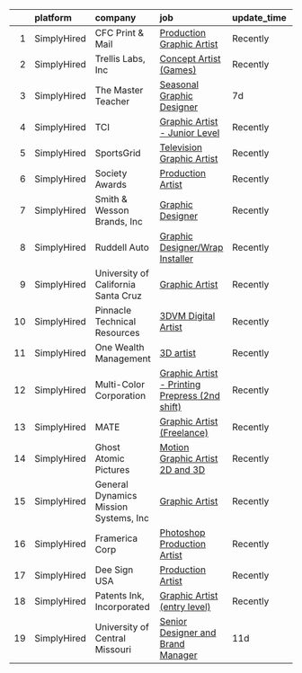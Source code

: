 

|    | platform    | company                               | job                                                                                                                                                       | update_time   | location            |
|---:|:------------|:--------------------------------------|:----------------------------------------------------------------------------------------------------------------------------------------------------------|:--------------|:--------------------|
|  1 | SimplyHired | CFC Print & Mail                      | [Production Graphic Artist](https://www.simplyhired.com/job/OR1oWY_Nk1BbBmKjpfVC7YvBCXOr_xMoo1TPUdHeBiD5oqVWe9yRWg?q=graphic+artist)                      | Recently      | Grand Prairie, TX   |
|  2 | SimplyHired | Trellis Labs, Inc                     | [Concept Artist (Games)](https://www.simplyhired.com/job/colSQvUGRQchfgETudn3UZCNuizW7a3Pp1i4FGjDQ2OgmygF3NeFUw?q=graphic+artist)                         | Recently      | Scottsdale, AZ      |
|  3 | SimplyHired | The Master Teacher                    | [Seasonal Graphic Designer](https://www.simplyhired.com/job/BWtd8pl2sTROsY56IL-CXu80sxGAzf6cO09jzI6_hGm5sSDDaDxJrQ?q=graphic+artist)                      | 7d            | Manhattan, KS       |
|  4 | SimplyHired | TCI                                   | [Graphic Artist - Junior Level](https://www.simplyhired.com/job/hupFkzUocufleZiazEtNFvDeq1D1CAcmGbh75gQoc5JuijZGej3YrA?q=graphic+artist)                  | Recently      | Remote +4 locations |
|  5 | SimplyHired | SportsGrid                            | [Television Graphic Artist](https://www.simplyhired.com/job/txHmVe1oHHG5t7tR_aTV5Mj-y8SToorpXG6rlYyvbQvGXgKA4piFxw?q=graphic+artist)                      | Recently      | Remote              |
|  6 | SimplyHired | Society Awards                        | [Production Artist](https://www.simplyhired.com/job/34oM_BxVK3JeuTdNEsFR5T0qPAgbuynWO_MJbvBXFOx-US7AuZbdlw?q=graphic+artist)                              | Recently      | Grove, OK           |
|  7 | SimplyHired | Smith & Wesson Brands, Inc            | [Graphic Designer](https://www.simplyhired.com/job/WZP1AeVBdJyl_C-vuTuHt_1uD3KWKdXGHoRilvprN4adH0oq1JMaVg?q=graphic+artist)                               | Recently      | Maryville, TN       |
|  8 | SimplyHired | Ruddell Auto                          | [Graphic Designer/Wrap Installer](https://www.simplyhired.com/job/ajBuBy_i5ox-3IxXVO1Z0h4bkN1J6RZN4kDRj4Q2JSc_MWJ3RHVkbQ?q=graphic+artist)                | Recently      | Port Angeles, WA    |
|  9 | SimplyHired | University of California Santa Cruz   | [Graphic Artist](https://www.simplyhired.com/job/4bfiCRLlrk0XGag_BHlyHhCXcyJrFIIr5elw35jAXH0xwaIQpIaVPg?q=graphic+artist)                                 | Recently      | Santa Cruz, CA      |
| 10 | SimplyHired | Pinnacle Technical Resources          | [3DVM Digital Artist](https://www.simplyhired.com/job/QAseTluuUEKmAllXhnevZhuOIw5ssoahjG_RdtScjycEO8NyTyi-Zw?q=graphic+artist)                            | Recently      | Sunnyvale, CA       |
| 11 | SimplyHired | One Wealth Management                 | [3D artist](https://www.simplyhired.com/job/J2JqDG5JH7i1h5ObCazkVlA1wwQnS17mI-RUUbYTiXGVoIOkYtryTg?q=graphic+artist)                                      | Recently      | Remote              |
| 12 | SimplyHired | Multi-Color Corporation               | [Graphic Artist - Printing Prepress (2nd shift)](https://www.simplyhired.com/job/0EjBXT-rTEDAVsyueb-YPXVp9b3O7gNGvPVHqfuyn1pBacEtzThysw?q=graphic+artist) | Recently      | Napa, CA            |
| 13 | SimplyHired | MATE                                  | [Graphic Artist (Freelance)](https://www.simplyhired.com/job/0DJnr7H5QPjP6G292Zv43b_Hvi4yNpIFWqN_YMlrhz_btdjNhXFehQ?q=graphic+artist)                     | Recently      | Los Angeles, CA     |
| 14 | SimplyHired | Ghost Atomic Pictures                 | [Motion Graphic Artist 2D and 3D](https://www.simplyhired.com/job/TMw7m73JPjTGoc61gNP_XzxVqCUcB8_lD7Tk3k0AYE5bo9zR2tfxaw?q=graphic+artist)                | Recently      | Remote              |
| 15 | SimplyHired | General Dynamics Mission Systems, Inc | [Graphic Artist](https://www.simplyhired.com/job/fr2riOg69pG0OqgyNbqUtBrJWzBzueVEZJHG8lGxC-J_KVZzQ6_HIg?q=graphic+artist)                                 | Recently      | Fairfax, VA         |
| 16 | SimplyHired | Framerica Corp                        | [Photoshop Production Artist](https://www.simplyhired.com/job/H0NYKP5j-w6f7BpyJQvBIfvqQHI5r5-zcAAu6J8i2paeFMKR9g9QZw?q=graphic+artist)                    | Recently      | Yaphank, NY         |
| 17 | SimplyHired | Dee Sign USA                          | [Production Artist](https://www.simplyhired.com/job/x60djLGDAMJRQN1E_MZ6C88DBvur10_ZI3oZFN817uVXmALN7Zz83g?q=graphic+artist)                              | Recently      | West Chester, OH    |
| 18 | SimplyHired | Patents Ink, Incorporated             | [Graphic Artist (entry level)](https://www.simplyhired.com/job/MxjOQN2AokQbkdRh-LrNPWTnYk3mabeVqUmOTm1S7qSNzhoZpkqeKQ?q=graphic+artist)                   | Recently      | Remote              |
| 19 | SimplyHired | University of Central Missouri        | [Senior Designer and Brand Manager](https://www.simplyhired.com/job/fgt5-S4pjrX_p2ErnUCasTqjbXih82qK9_Z3iaYzGrCspQJjjc4tDA?q=graphic+artist)              | 11d           | Warrensburg, MO     |